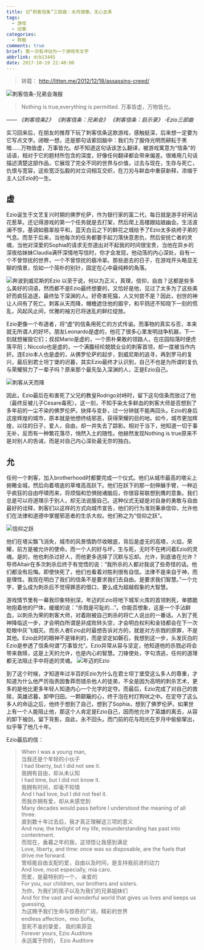 ```yaml
---
title: 记“刺客信条”三部曲：水月镜像，无心去来
tags:
  - 游戏
  - 旧事
categories:
  - 转载
comments: true
brief: 第一次有冲动为一个游戏写文字
abbrlink: dcb13445
date: 2017-10-19 22:40:00
---
```

> 转载： http://litten.me/2012/12/18/assassins-creed/

![刺客信条-兄弟会海报](/uploads/ckxt0.jpg)
> Nothing is true,everything is permitted. 万事皆虚，万物皆允。

*—— 《刺客信条2》  《刺客信条：兄弟会》 《刺客信条：启示录》 -Ezio三部曲*
<!-- more -->
实习回来后，在朋友的推荐下玩了刺客信条这款游戏，感触挺深，后来想一定要为它写点文字。闭眼一想，还是那句话萦回脑中：我们为了服侍光明而耕耘于黑暗……万物皆虚，万事皆允。却不知道这句话该怎么翻译，被游戏寓意为“信条”的话语，相对于它的题材所包含的深度，好像任何翻译都会带来偏差。很难用几句话描述清楚这部作品，它展现了完全不同的世界与价值，过去与现在，生存与死亡，仇恨与宽容，这些宽泛弘毅的对立词相互交织，在刀刃与鲜血中重获新释，浓缩于主人公Ezio的一生。

## **虚**
Ezio诞生于文艺复兴时期的佛罗伦萨，作为银行家的富二代，每日就是游手好闲沾花惹草。还记得游戏的第一个任务就是去打架，然后爬上高楼跟姑娘幽会。生活波澜不惊，基调如翡翠般平和，蓝天白云之下的鲜花之城给予了Ezio太多纨绔子弟的气息。而至于后来，当他每次的任务都要手起刀落快意恩仇，然后安抚亡者的灵魂，当他对深爱的Sophia的请求无奈道出对不起我的时间很宝贵，当他在异乡的深夜给妹妹Claudia满怀深情地写信时，你才会发现，他动荡的内心深处，自有一个不曾惊扰的世界，一个不曾惊扰的翡冷翠。那些逝去的日子，在游戏开头略显无聊的情景，恰如一个简朴的别针，固定在心中最纯粹的角落。

![奔波到威尼斯的Ezio](/uploads/ckxt1.jpg)
以至于说，何以为正义，真理，信仰，自由？这都是些多么美好的词语，然而都不是Ezio最终想要的，又恰好是他，见过了太多为了这些美好而疯狂追逐，最终坠下深渊的人。好奇害死猫，人又何尝不是？因此，创世的神让人间有了死亡。刺客从天而降，帽檐遮住他的眉宇，和平鸽还不知晓下一刻的慌乱，风起风止间，优雅的袖刃已将迷乱的鲜红绽放。

Ezio更像一个布道者，将“虚”的信条用死亡的方式传谕。而事物的真实与否，本来就无所谓人的好坏。朋友Leonardo是虚的，他花了很多心里发明战争机器，下一刻就想摧毁它们；叔叔Mario是虚的，一个质朴果敢的领路人，在庄园陷落时便虎落平阳；Niccolo也是虚的，一个满腹经纶兢兢业业的刺客首领，却一度被当作内奸。连Ezio本人也是虚的，从佛罗伦萨的起步，到威尼斯的追寻，再到罗马的复兴，最后到君士坦丁堡的迟暮，其实Ezio最终才认识到，自己不也是为所谓的复仇与荣耀努力了一辈子吗？原来那个最先坠入深渊的人，正是Ezio自己。

![刺客从天而降](/uploads/ckxt2.jpg)

因此，Ezio最后在和害死了父兄的教皇Rodrigo对峙时，留下这句信条而放过了他（最终反被儿子Cesare毒死）。这一刻，不知手染太多鲜血的刺客大师是否想到了多年前的一尘不染的佛罗伦萨。抉择与变卦，过一分钟就不能再回头。Ezio的身后这座辉煌的城市，原本就是他想终结邪恶，获得荣耀的目的地。如今，城市更加辉煌，以往的日子，爱人，自由，却一并失去了踪影。相对于当下，他知道一切于事无补，反而有一种繁花落尽，悄然入土的随性。他赫然发现Nothing is true原来不是对别人的告诫，而是对自己内心深处最无奈的独白。

## **允**

任何一个刺客，加入brotherhood时都要完成一个仪式。他们从城市最高的塔尖上俯瞰全城，然后向着塔底的草堆高高跃下。他们在跃下的那一刻伸展手臂，一种近乎疯狂的自由呼啸而来，将烦恼和恐惧抛诸脑后，你很容易联想到鹰的意象。我们总是可以将道理示于别人，却无法说服自己。这种仪式无疑是对自身的勇敢与自由最好的诠释，刺客们以这样的方式向城市宣告，他们的行为准则秉承信仰，允许他们在法律和道德中掌握邪恶者的生杀大权。他们称之为“信仰之跃”。

![信仰之跃](/uploads/ckxt3.jpg)      

他们在塔尖飘飞消失，城市的风景情韵尽收眼底，背后是虚无的高塔，火焰，荣耀，前方是被允许的使命。而一个人的好与坏，生与死，无时不在拷问着Ezio的灵魂。是的，他也刺杀过好人，而他更多选择了沉默与忘却。允许，到底谁在允许？导师Altair在多次刺杀后终于有觉悟的说：“我所杀的人都对我说了些奇怪的话。他们都没有后悔。即使快死了，他们也看着对胜利很有自信。法律不是来自于神，而是理性。我现在明白了我们的信条不是要求我们去自由。是要求我们智慧。”一个允字，要么成为刺杀后不觉得罪恶的借口，要么成为超越假象的大智慧。
                 
游戏情节里有一幕我印象特别深，年迈的Ezio将地下城军火库的首领刺死，单膝跪地抱着他的尸体，缓缓的说：“杀戮是可耻的…”。你能否想象，这是一个手沾鲜血，以刺杀为荣的刺客大师，对着刚被自己刺杀的将亡人说出的一番话。人到了死神降临这一步，才会明白所谓是非成败转头空，才会明白权利和金钱都会在下一次眨眼中灰飞烟灭。而杀人者Ezio此时最想告诉对方的，就是对方杀戮的原罪，不是其他。Ezio此时的眼神不是锋利的，而是坚定如磐石，我想到这一步，头发灰白的Ezio是参透了信条何谓“万事皆允”。Ezio异常从容与坚定，他知道他的杀戮必将会带来救赎，这是上天的允许，也是内心的智慧。刀锋使处，字句溃逃，任何的道理都无法阻止手中将逝的灵魂。
![年迈的Ezio](/uploads/ckxt4.jpg)      

到了这个时候，才知道年过半百的Ezio为什么在君士坦丁堡受这么多人的尊重，才知道为什么他严厉指责因鲁莽而错杀他人的徒弟，不全是因为高明的刺杀艺术，更多的是他比更多年轻人知道内心一个允字的定夺。而最后，Ezio完成了对自己的救赎，英雄迟暮，卸甲归田。一颗颠簸的心，终于泡在村灯狗吠之中。在定夺了这么多人的命运之后，他终于想到了自己，想到了Sophia，想到了佛罗伦萨。如果世上有一个人能阻止他，那这个人肯定是Ezio自己，因而他允许了英雄的离去，从容的卸下袖剑，留下背影，自此，永不回头。而门前的花与阳光在岁月中偷偷窜出，似乎等了他几十年。

Ezio最后的信：
> When I was a young man,              
> 当我还是个年轻的小伙子                
> I had liberty, but I did not see it.                 
> 我拥有自由，却从未认知                  
> I had time, but I did not know it.                   
> 我拥有时间，却毫不知情                   
> And I had love, but I did not feel it.                   
> 而我亦拥有爱，却从未感觉到                   
> Many decades would pass before I understood the meaning of all three.                   
> 直到数十年过去后，我才真正理解这三项的意义                   
> And now, the twilight of my life, misunderstanding has past into contentment.                   
> 而现在，垂暮之年的我，这领悟让我感到满足                   
> Love, liberty, and time: once was so disposable, are the fuels that drive me forward.                   
> 曾经能自由支配的爱，自由以及时间，是支持我前进的动力                   
> And love, most especially, mia caro.                   
> 而爱，是最特别的一个， 亲爱的                   
> For you, our children, our brothers and sisters.                   
> 为你，为我们的孩子以及为我们的兄弟姐妹们                   
> And for the vast and wonderful world that gives us lives and keeps us guessing,                   
> 为这赐予我们生命与惊奇的广阔，精彩的世界                   
> endless affection，mio Sofia,                   
> 至死不渝的挚爱， 我的索菲亚                   
> Forever yours, Ezio Auditore                   
> 永远属于你的， Ezio Auditore